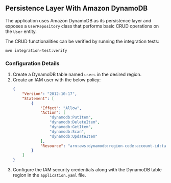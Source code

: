 ## Persistence Layer With Amazon DynamoDB

The application uses Amazon DynamoDB as its persistence layer and exposes a `UserRepository` class that performs basic CRUD operations on the `User` entity.

The CRUD functionalities can be verified by running the integration tests:

```shell
mvn integration-test:verify
```

### Configuration Details

1. Create a DynamoDB table named `users` in the desired region.
2. Create an IAM user with the below policy:
    ```json
    {
        "Version": "2012-10-17",
        "Statement": [
            {
                "Effect": "Allow",
                "Action": [
                    "dynamodb:PutItem",
                    "dynamodb:DeleteItem",
                    "dynamodb:GetItem",
                    "dynamodb:Scan",
                    "dynamodb:UpdateItem"
                ],
                "Resource": "arn:aws:dynamodb:region-code:account-id:table/users"
            }
        ]
    }
    ```
3. Configure the IAM security credentials along with the DynamoDB table region in the `application.yaml` file.